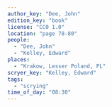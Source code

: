 ```yaml
---
author_key: "Dee, John"
edition_key: "book"
license: "CC0 1.0"
location: "page 78-80"
people:
  - "Dee, John"
  - "Kelley, Edward"
places:
  - "Krakow, Lesser Poland, PL"
scryer_key: "Kelley, Edward"
tags:
  - "scrying"
time_of_day: "08:30"
---
```

